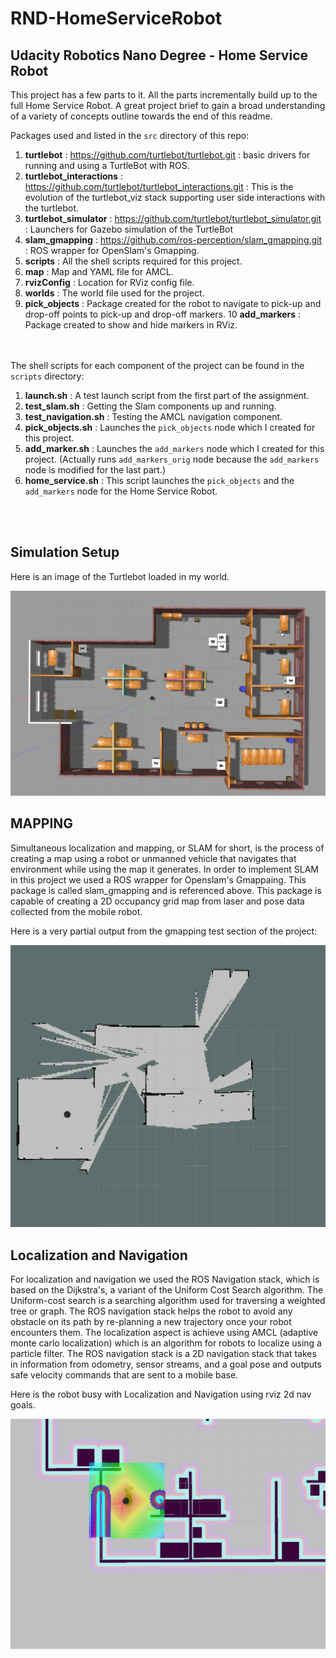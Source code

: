 # RND-HomeServiceRobot
## Udacity Robotics Nano Degree - Home Service Robot


This project has a few parts to it. All the parts incrementally build up to the full Home Service Robot. A great project brief to gain a broad understanding of a variety of concepts outline towards the end of this readme.


Packages used and listed in the `src` directory of this repo: <br>

1. **turtlebot** : https://github.com/turtlebot/turtlebot.git : basic drivers for running and using a TurtleBot with ROS.
2. **turtlebot_interactions** : https://github.com/turtlebot/turtlebot_interactions.git : This is the evolution of the turtlebot_viz stack supporting user side interactions with the turtlebot.
3. **turtlebot_simulator** : https://github.com/turtlebot/turtlebot_simulator.git : Launchers for Gazebo simulation of the TurtleBot
4. **slam_gmapping** : https://github.com/ros-perception/slam_gmapping.git : ROS wrapper for OpenSlam's Gmapping.
5. **scripts** : All the shell scripts required for this project.
6. **map** : Map and YAML file for AMCL.
7. **rvizConfig** : Location for RViz config file.
8. **worlds** : The world file used for the project.
9. **pick_objects** : Package created for the robot to navigate to pick-up and drop-off points to pick-up and drop-off markers.
10 **add_markers** : Package created to show and hide markers in RViz.

</br></br>
The shell scripts for each component of the project can be found in the `scripts` directory:
1. **launch.sh** : A test launch script from the first part of the assignment.
2. **test_slam.sh** : Getting the Slam components up and running.
3. **test_navigation.sh** : Testing the AMCL navigation component.
4. **pick_objects.sh** : Launches the `pick_objects` node which I created for this project.
5. **add_marker.sh** : Launches the `add_markers` node which I created for this project. (Actually runs `add_markers_orig` node because the `add_markers` node is modified for the last part.)
6. **home_service.sh** : This script launches the `pick_objects` and the `add_markers` node for the Home Service Robot.

</br></br>
## Simulation Setup
Here is an image of the Turtlebot loaded in my world.

<p align="center"><img src="/misc/robot_gazebo2.png" width="800"></p>

## MAPPING
Simultaneous localization and mapping, or SLAM for short, is the process of creating a map using a robot or unmanned vehicle that navigates that environment while using the map it generates.
In order to implement SLAM in this project we used a ROS wrapper for Openslam's Gmappaing. This package is called slam_gmapping and is referenced above. This package is capable of creating a 2D occupancy grid map from laser and pose data collected from the mobile robot.

Here is a very partial output from the gmapping test section of the project:

<p align="center"><img src="/misc/slam_test.png" width="800"></p>


## Localization and Navigation
For localization and navigation we used the ROS Navigation stack, which is based on the Dijkstra's, a variant of the Uniform Cost Search algorithm. The Uniform-cost search is a searching algorithm used for traversing a weighted tree or graph. The ROS navigation stack helps the robot to avoid any obstacle on its path by re-planning a new trajectory once your robot encounters them. The localization aspect is achieve using AMCL (adaptive monte carlo localization) which is an algorithm for robots to localize using a particle filter. 
The ROS navigation stack is a 2D navigation stack that takes in information from odometry, sensor streams, and a goal pose and outputs safe velocity commands that are sent to a mobile base.

Here is the robot busy with Localization and Navigation using rviz 2d nav goals.

<p align="center"><img src="/misc/nav1.png" width="600"></p>

